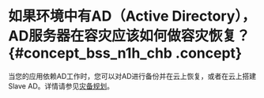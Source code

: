 # 如果环境中有AD（Active Directory），AD服务器在容灾应该如何做容灾恢复？ {#concept_bss_n1h_chb .concept}

当您的应用依赖AD工作时，您可以对AD进行备份并在云上恢复，或者在云上搭建Slave AD。详情请参见[灾备规划](../../../../../cn.zh-CN/产品简介/灾备规划.md#)。

